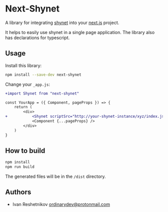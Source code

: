 # Next-Shynet

A library for integrating [shynet](https://github.com/milesmcc/shynet)
into your [next.js](https://nextjs.org/) project.

It helps to easily use shynet in a single page application.
The library also has declarations for typescript.

## Usage

Install this library:

```bash
npm install --save-dev next-shynet
```

Change your `_app.js`:

```diff
+import Shynet from "next-shynet"

const YourApp = ({ Component, pageProps }) => {
    return (
        <div>
+           <Shynet scriptSrc="http://your-shynet-instance/xyz/index.js" />
            <Component {...pageProps} />
        </div>
    )
}
```

## How to build

```bash
npm install
npm run build
```

The generated files will be in the `/dist` directory.

## Authors

- Ivan Reshetnikov <ordinarydev@protonmail.com>
